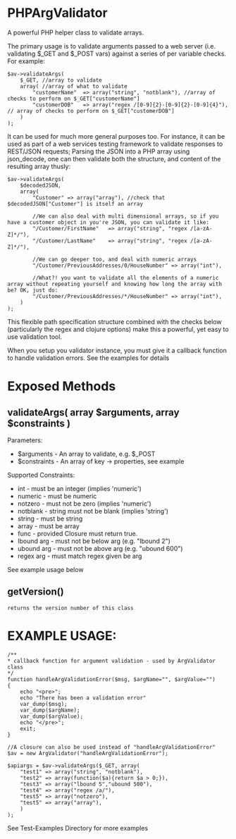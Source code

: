 PHPArgValidator
===============

A powerful PHP helper class to validate arrays.

The primary usage is to validate arguments passed to a web server (i.e. validating $_GET and $_POST vars) against a series of per variable checks.
For example:

```
$av->validateArgs(
	$_GET, //array to validate
	array( //array of what to validate
		"customerName"	=> array("string", "notblank"), //array of checks to perform on $_GET["customerName"]		
		"customerDOB"	=> array("regex /[0-9]{2}-[0-9]{2}-[0-9]{4}"), // array of checks to perform on $_GET["customerDOB"]
	)
);
```

It can be used for much more general purposes too. For instance, it can be used as part of a web services testing framework to validate responses to REST/JSON requests; Parsing the JSON into a PHP array using json_decode, one can then validate both the structure, and content of the resulting array thusly:

```
$av->validateArgs(
	$decodedJSON,
	array(
		"Customer" => array("array"), //check that $decodedJSON["Customer"] is itself an array
	
		//We can also deal with multi dimensional arrays, so if you have a customer object in you're JSON, you can validate it like:
		"/Customer/FirstName"	=> array("string", "regex /[a-zA-Z]*/"),
		"/Customer/LastName"	=> array("string", "regex /[a-zA-Z]*/"),

		//We can go deeper too, and deal with numeric arrays
		"/Customer/PreviousAddresses/0/HouseNumber"	=> array("int"),

		//What?! you want to validate all the elements of a numeric array without repeating yourself and knowing how long the array with be? OK, just do:
		"/Customer/PreviousAddresses/*/HouseNumber"	=> array("int"),
	)
);
```

This flexible path specification structure combined with the checks below (particularly the regex and clojure options) make this a powerful, yet easy to use validation tool.

When you setup you validator instance, you must give it a callback function to handle validation errors. See the examples for details
	
Exposed Methods
===============

validateArgs( array $arguments, array $constraints )
----------------------------------------------------

Parameters:
* $arguments	-	An array to validate, e.g. $_POST
* $constraints	-	An array of key -> properties, see example

Supported Constraints:

* int		-	must be an integer (implies 'numeric')
* numeric	-	must be numeric
* notzero	-	must not be zero (implies 'numeric')
* notblank	-	string must not be blank (implies 'string')
* string	-	must be string
* array		- 	must be array
* func		- 	provided Closure must return true. 
* lbound arg	-	must not be below arg (e.g. "lbound 2")
* ubound arg	- 	must not be above arg (e.g. "ubound 600")
* regex arg	- 	must match regex given be arg

See example usage below

getVersion()
------------
	returns the version number of this class

EXAMPLE USAGE:
===============

```	
/**
* callback function for argument validation - used by ArgValidator class
*/
function handleArgValidationError($msg, $argName="", $argValue="")
{
	echo "<pre>";
	echo "There has been a validation error"
	var_dump($msg);
	var_dump($argName);
	var_dump($argValue);
	echo "</pre>";
	exit;
}

//A closure can also be used instead of "handleArgValidationError"
$av = new ArgValidator("handleArgValidationError");

$apiargs = $av->validateArgs($_GET, array(
	"test1" => array("string", "notblank"),
	"test2" => array(function($a){return $a > 0;}),
	"test3" => array("lbound 5","ubound 500"),
	"test4" => array("regex /a/"),
	"test5" => array("notzero"),
	"test5" => array("array"),
	)
);
```

See Test-Examples Directory for more examples
